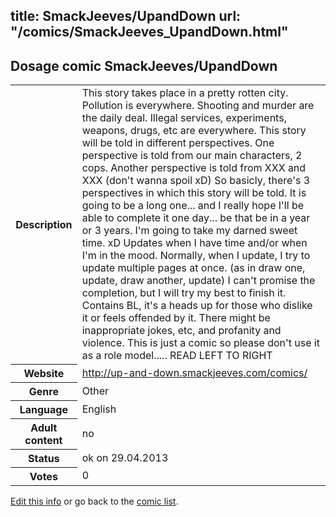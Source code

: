 title: SmackJeeves/UpandDown
url: "/comics/SmackJeeves_UpandDown.html"
---
Dosage comic SmackJeeves/UpandDown
-----------------------------------------

<p id="msg"></p>
<script type="text/javascript">
if (window.location.search === '?edit_info_mail=sent_ok') {
  var elem = document.getElementById("msg");
  elem.innerHTML = 'Edited information sucessfully sent for review, which is usually done daily. Thanks!';
  elem.className = 'ok';
}
</script>
<table class="comicinfo">
<tr>
<th>Description</th><td>This story takes place in a pretty rotten city. Pollution is everywhere. Shooting and murder are the daily deal. Illegal services, experiments, weapons, drugs, etc are everywhere. This story will be told in different perspectives. One perspective is told from our main characters, 2 cops. Another perspective is told from XXX and XXX (don't wanna spoil xD) So basicly, there's 3 perspectives in which this story will be told. It is going to be a long one... and I really hope I'll be able to complete it one day... be that be in a year or 3 years. I'm going to take my darned sweet time. xD Updates when I have time and/or when I'm in the mood. Normally, when I update, I try to update multiple pages at once. (as in draw one, update, draw another, update) I can't promise the completion, but I will try my best to finish it. Contains BL, it's a heads up for those who dislike it or feels offended by it. There might be inappropriate jokes, etc, and profanity and violence. This is just a comic so please don't use it as a role model..... READ LEFT TO RIGHT</td>
</tr>
<tr>
<th>Website</th><td><a href="http://up-and-down.smackjeeves.com/comics/">http://up-and-down.smackjeeves.com/comics/</a></td>
</tr>
<tr>
<th>Genre</th><td>Other</td>
</tr>
<tr>
<th>Language</th><td>English</td>
</tr>
<tr>
<th>Adult content</th><td>no</td>
</tr>
<tr>
<th>Status</th><td>ok on 29.04.2013</td>
</tr>
<tr>
<th>Votes</th><td>0</td>
</tr>
</table>

[Edit this info](SmackJeeves_UpandDown_edit.html) or go back to the [comic list](../comic-index.html).
